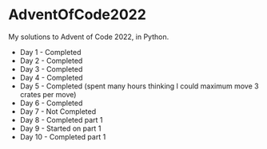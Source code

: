 # AdventOfCode2022
My solutions to Advent of Code 2022, in Python.

* Day 1 - Completed
* Day 2 - Completed
* Day 3 - Completed
* Day 4 - Completed
* Day 5 - Completed (spent many hours thinking I could maximum move 3 crates per move)
* Day 6 - Completed
* Day 7 - Not Completed
* Day 8 - Completed part 1
* Day 9 - Started on part 1
* Day 10 - Completed part 1